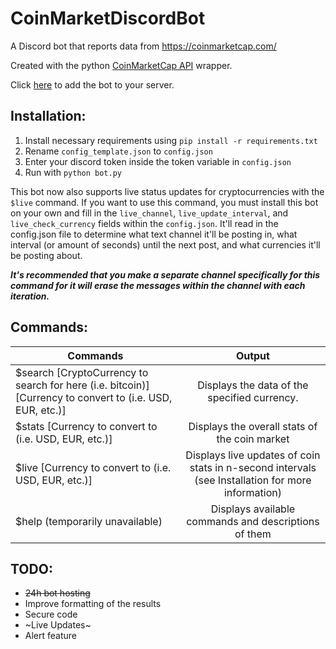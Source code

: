 # CoinMarketDiscordBot
A Discord bot that reports data from https://coinmarketcap.com/

Created with the python [CoinMarketCap API](https://github.com/mrsmn/coinmarketcap-api) wrapper.

Click [here](https://discordapp.com/oauth2/authorize?&client_id=353373501274456065&scope=bot) to add the bot to your server.

## Installation:
1. Install necessary requirements using ```pip install -r requirements.txt```
2. Rename `config_template.json` to `config.json`
3. Enter your discord token inside the token variable in `config.json`
4. Run with ```python bot.py```

This bot now also supports live status updates for cryptocurrencies with the `$live` command. If you want to use this command, you must install this bot on your own and fill in the `live_channel`, `live_update_interval`, and `live_check_currency` fields within the `config.json`. It'll read in the config.json file to determine what text channel it'll be posting in, what interval (or amount of seconds) until the next post, and what currencies it'll be posting about.

***It's recommended that you make a separate channel specifically for this command for it will erase the messages within the channel with each iteration.***

## Commands:
| Commands      | Output        |
| ------------- |:-------------:|
| $search [CryptoCurrency to search for here (i.e. bitcoin)] [Currency to convert to (i.e. USD, EUR, etc.)] | Displays the data of the specified currency. |
| $stats [Currency to convert to (i.e. USD, EUR, etc.)] | Displays the overall stats of the coin market |
| $live [Currency to convert to (i.e. USD, EUR, etc.)] | Displays live updates of coin stats in n-second intervals (see Installation for more information) |
| $help (temporarily unavailable) | Displays available commands and descriptions of them |

## TODO:

- ~~24h bot hosting~~
- Improve formatting of the results
- Secure code
- ~Live Updates~
- Alert feature
